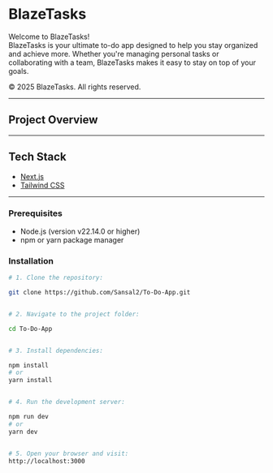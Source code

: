 # BlazeTasks

Welcome to BlazeTasks!  
BlazeTasks is your ultimate to-do app designed to help you stay organized and achieve more. Whether you're managing personal tasks or collaborating with a team, BlazeTasks makes it easy to stay on top of your goals.

© 2025 BlazeTasks. All rights reserved.

---

## Project Overview

---

## Tech Stack

- [Next.js](https://nextjs.org/)
- [Tailwind CSS](https://tailwindcss.com/)

---

### Prerequisites

- Node.js (version v22.14.0 or higher)  
- npm or yarn package manager

### Installation


```bash
# 1. Clone the repository:

git clone https://github.com/Sansal2/To-Do-App.git


# 2. Navigate to the project folder:

cd To-Do-App


# 3. Install dependencies:

npm install
# or
yarn install


# 4. Run the development server:

npm run dev
# or
yarn dev


# 5. Open your browser and visit:
http://localhost:3000